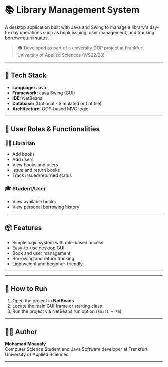 # 📚 Library Management System

A desktop application built with Java and Swing to manage a library's day-to-day operations such as book issuing, user management, and tracking borrow/return status.

> 🎓 Developed as part of a university OOP project at Frankfurt University of Applied Sciences (WS22/23)

---

## 🧰 Tech Stack

- **Language:** Java  
- **Framework:** Java Swing (GUI)  
- **IDE:** NetBeans  
- **Database:** (Optional - Simulated or flat file)  
- **Architecture:** OOP-based MVC logic

---

## 👥 User Roles & Functionalities

### 🧑‍💼 Librarian
- Add books
- Add users
- View books and users
- Issue and return books
- Track issued/returned status

### 🎓 Student/User
- View available books
- View personal borrowing history

---

## 📦 Features

- Simple login system with role-based access
- Easy-to-use desktop GUI
- Book and user management
- Borrowing and return tracking
- Lightweight and beginner-friendly

---

---

## 🚀 How to Run

1. Open the project in **NetBeans**
2. Locate the main GUI frame or starting class
3. Run the project via NetBeans run option (`Shift + F6`)

---

## 👨‍💻 Author

**Mohamad Moaqaly**  
Computer Science Student and Java Software developer at Frankfurt University of Applied Sciences

---
